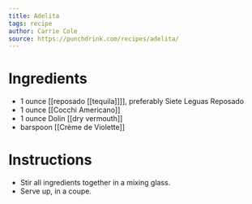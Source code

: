 ```yaml
---
title: Adelita
tags: recipe
author: Carrie Cole
source: https://punchdrink.com/recipes/adelita/
---
```


# Ingredients
- 1 ounce [[reposado [[tequila]]]], preferably Siete Leguas Reposado
- 1 ounce [[Cocchi Americano]]
- 1 ounce Dolin [[dry vermouth]] 
- barspoon [[Crème de Violette]]
# Instructions
- Stir all ingredients together in a mixing glass.
- Serve up, in a coupe.
